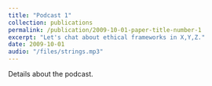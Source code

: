 ```yaml
---
title: "Podcast 1"
collection: publications
permalink: /publication/2009-10-01-paper-title-number-1
excerpt: "Let's chat about ethical frameworks in X,Y,Z."
date: 2009-10-01
audio: "/files/strings.mp3"
---
```

Details about the podcast.
